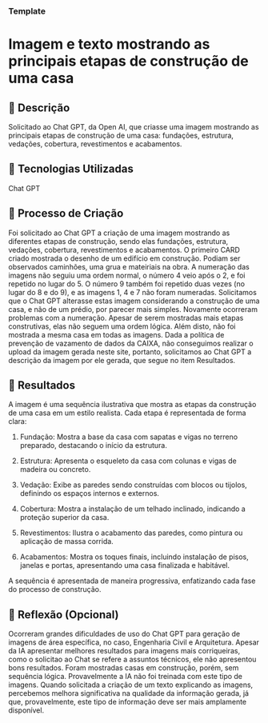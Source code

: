 
### Template

# Imagem e texto mostrando as principais etapas de construção de uma casa

## 📒 Descrição
Solicitado ao Chat GPT, da Open AI, que criasse uma imagem mostrando as principais etapas de construção de uma casa: fundações, estrutura, vedações, cobertura, revestimentos e acabamentos.

## 🤖 Tecnologias Utilizadas
Chat GPT

## 🧐 Processo de Criação
Foi solicitado ao Chat GPT a criação de uma imagem mostrando as diferentes etapas de construção, sendo elas fundações, estrutura, vedações, cobertura, revestimentos e acabamentos.
O primeiro CARD criado mostrada o desenho de um edifício em construção. Podiam ser observados caminhões, uma grua e mateiriais na obra. A numeração das imagens não seguiu uma ordem normal, o número 4 veio após o 2, e foi repetido no lugar do 5. O número 9 também foi repetido duas vezes (no lugar do 8 e do 9), e as imagens 1, 4 e 7 não foram numeradas.
Solicitamos que o Chat GPT alterasse estas imagem considerando a construção de uma casa, e não de um prédio, por parecer mais simples.
Novamente ocorreram problemas com a numeração. Apesar de serem mostradas mais etapas construtivas, elas não seguem uma ordem lógica. Além disto, não foi mostrada a mesma casa em todas as imagens.
Dada a política de prevenção de vazamento de dados da CAIXA, não conseguimos realizar o upload da imagem gerada neste site, portanto, solicitamos ao Chat GPT a descrição da imagem por ele gerada, que segue no item Resultados.

## 🚀 Resultados

A imagem é uma sequência ilustrativa que mostra as etapas da construção de uma casa em um estilo realista. Cada etapa é representada de forma clara:
 
1. Fundação: Mostra a base da casa com sapatas e vigas no terreno preparado, destacando o início da estrutura.
 
2. Estrutura: Apresenta o esqueleto da casa com colunas e vigas de madeira ou concreto.
 
3. Vedação: Exibe as paredes sendo construídas com blocos ou tijolos, definindo os espaços internos e externos.
 
4. Cobertura: Mostra a instalação de um telhado inclinado, indicando a proteção superior da casa.
 
5. Revestimentos: Ilustra o acabamento das paredes, como pintura ou aplicação de massa corrida.
 
6. Acabamentos: Mostra os toques finais, incluindo instalação de pisos, janelas e portas, apresentando uma casa finalizada e habitável.
 

A sequência é apresentada de maneira progressiva, enfatizando cada fase do processo de construção.


## 💭 Reflexão (Opcional)
Ocorreram grandes dificuldades de uso do Chat GPT para geração de imagens de área específica, no caso, Engenharia Civil e Arquitetura. Apesar da IA apresentar melhores resultados para imagens mais corriqueiras, como o solicitao ao Chat se refere a assuntos técnicos, ele não apresentou bons resultados. Foram mostradas casas em construção, porém, sem sequência lógica. Provavelmente a IA não foi treinada com este tipo de imagens.
Quando solicitada a criação de um texto explicando as imagens, percebemos melhora significativa na qualidade da informação gerada, já que, provavelmente, este tipo de informação deve ser mais amplamente disponível.


